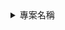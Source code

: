 <details>
<summary>專案名稱</summary>

### 健康管理系統 (Health Management System)

#### 專案簡介
這是一個基於 Java Swing 建立的桌面應用程式，旨在幫助使用者追蹤和管理他們的飲食與運動習慣。透過此系統，使用者可以記錄每日攝取的食物熱量、燃燒的運動熱量，並可視化這些數據以了解個人健康趨勢。

#### 核心功能
- **帳號管理**：使用者可以註冊新帳號、登入及登出。
- **個人資料管理**：使用者可以新增與修改個人基本資訊，例如姓名、性別、年齡、體重和身高。
- **飲食記錄**：記錄每日飲食的食物名稱、熱量和份量，並可更新與刪出記錄。
- **運動記錄**：記錄每日運動的項目、熱量消耗和分鐘數，並可更新與刪除記錄。
- **數據趨勢圖**：可視化飲食與運動記錄的歷史數據，以圖表方式呈現熱量趨勢。
- **數據匯出**：將飲食或運動記錄匯出為 Excel 檔案，方便數據備份與分析。

#### 專案架構
- `AccountServiceUI.java`：登入介面。
- `signUI.java`：註冊介面，用於建立新帳號。
- `mainui.java`：主介面，提供飲食記錄、運動記錄和個人資料管理等功能的導航。
- `fooddata.java`：飲食記錄介面。
- `exedata.java`：運動記錄介面。
- `userdataUI.java`：個人資料編輯介面。
- `combobox.java`：用於性別選擇的下拉式選單輔助類別。

#### 環境要求
- Java Development Kit (JDK) 8 或更高版本
- Apache POI (用於匯出 Excel)
- JFreeChart (用於生成趨勢圖)

#### 如何執行
1. 確保您的環境已安裝 JDK 和所有必要的函式庫。
2. 編譯所有 `.java` 檔案。
3. 執行 `AccountServiceUI.java` 來啟動應用程式的登入畫面。

</details>
